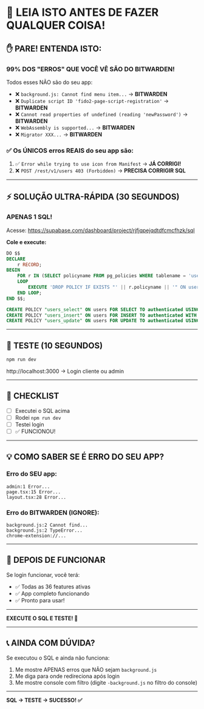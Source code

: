 # 🚨 LEIA ISTO ANTES DE FAZER QUALQUER COISA!

## ✋ PARE! ENTENDA ISTO:

### 99% DOS "ERROS" QUE VOCÊ VÊ SÃO DO BITWARDEN!

Todos esses NÃO são do seu app:
- ❌ `background.js: Cannot find menu item...` → **BITWARDEN**
- ❌ `Duplicate script ID 'fido2-page-script-registration'` → **BITWARDEN**
- ❌ `Cannot read properties of undefined (reading 'newPassword')` → **BITWARDEN**
- ❌ `WebAssembly is supported...` → **BITWARDEN**
- ❌ `Migrator XXX...` → **BITWARDEN**

### ✅ Os ÚNICOS erros REAIS do seu app são:

1. ✅ `Error while trying to use icon from Manifest` → **JÁ CORRIGI!**
2. ❌ `POST /rest/v1/users 403 (Forbidden)` → **PRECISA CORRIGIR SQL**

---

## ⚡ SOLUÇÃO ULTRA-RÁPIDA (30 SEGUNDOS)

### APENAS 1 SQL!

Acesse: https://supabase.com/dashboard/project/rjfjqpejqdtdfcmcfhzk/sql

**Cole e execute:**

```sql
DO $$ 
DECLARE
    r RECORD;
BEGIN
    FOR r IN (SELECT policyname FROM pg_policies WHERE tablename = 'users') 
    LOOP
        EXECUTE 'DROP POLICY IF EXISTS "' || r.policyname || '" ON users';
    END LOOP;
END $$;

CREATE POLICY "users_select" ON users FOR SELECT TO authenticated USING (true);
CREATE POLICY "users_insert" ON users FOR INSERT TO authenticated WITH CHECK (true);
CREATE POLICY "users_update" ON users FOR UPDATE TO authenticated USING (true);
```

---

## 🧪 TESTE (10 SEGUNDOS)

```bash
npm run dev
```

http://localhost:3000 → Login cliente ou admin

---

## 🎯 CHECKLIST

- [ ] Executei o SQL acima
- [ ] Rodei `npm run dev`
- [ ] Testei login
- [ ] ✅ FUNCIONOU!

---

## 💡 COMO SABER SE É ERRO DO SEU APP?

### Erro do SEU app:
```
admin:1 Error...
page.tsx:15 Error...
layout.tsx:28 Error...
```

### Erro do BITWARDEN (IGNORE):
```
background.js:2 Cannot find...
background.js:2 TypeError...
chrome-extension://...
```

---

## 🎊 DEPOIS DE FUNCIONAR

Se login funcionar, você terá:
- ✅ Todas as 36 features ativas
- ✅ App completo funcionando
- ✅ Pronto para usar!

---

**EXECUTE O SQL E TESTE! 🚀**

---

## 📞 AINDA COM DÚVIDA?

Se executou o SQL e ainda não funciona:
1. Me mostre APENAS erros que NÃO sejam `background.js`
2. Me diga para onde redireciona após login
3. Me mostre console com filtro (digite `-background.js` no filtro do console)

---

**SQL → TESTE → SUCESSO! ✅**

